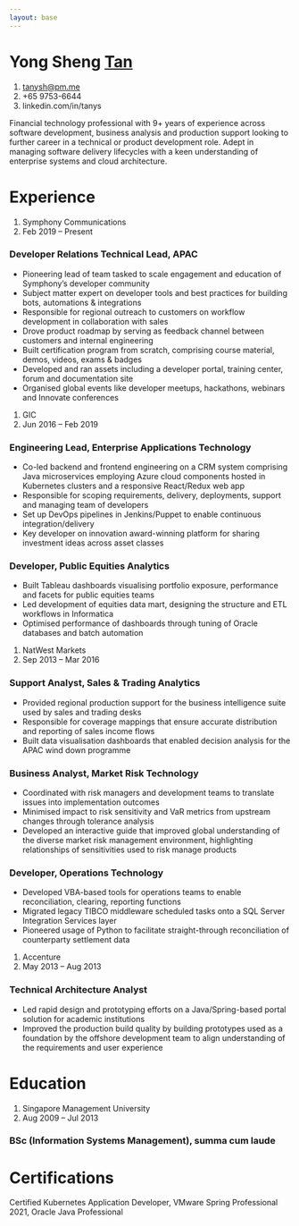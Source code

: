 ```yaml
---
layout: base
---
```


# Yong Sheng <u>Tan</u>
1. <i class="fa-solid fa-envelope"></i> tanysh@pm.me
2. <i class="fa-solid fa-mobile-screen"></i> +65 9753-6644
3. <i class="fa-brands fa-linkedin"></i> linkedin.com/in/tanys

Financial technology professional with 9+ years of experience across software development,
business analysis and production support looking to further career in a technical or product
development role. Adept in managing software delivery lifecycles with a keen understanding of
enterprise systems and cloud architecture.

# Experience
1. Symphony Communications
2. Feb 2019 – Present

### Developer Relations Technical Lead, APAC
* Pioneering lead of team tasked to scale engagement and education of Symphony’s developer community
* Subject matter expert on developer tools and best practices for building bots, automations & integrations
* Responsible for regional outreach to customers on workflow development in collaboration with sales
* Drove product roadmap by serving as feedback channel between customers and internal engineering
* Built certification program from scratch, comprising course material, demos, videos, exams & badges
* Developed and ran assets including a developer portal, training center, forum and documentation site
* Organised global events like developer meetups, hackathons, webinars and Innovate conferences

1. GIC
2. Jun 2016 – Feb 2019

### Engineering Lead, Enterprise Applications Technology
* Co-led backend and frontend engineering on a CRM system comprising Java microservices employing
Azure cloud components hosted in Kubernetes clusters and a responsive React/Redux web app
*  Responsible for scoping requirements, delivery, deployments, support and managing team of developers
*  Set up DevOps pipelines in Jenkins/Puppet to enable continuous integration/delivery
* Key developer on innovation award-winning platform for sharing investment ideas across asset classes

### Developer, Public Equities Analytics
* Built Tableau dashboards visualising portfolio exposure, performance and facets for public equities teams
* Led development of equities data mart, designing the structure and ETL workflows in Informatica
* Optimised performance of dashboards through tuning of Oracle databases and batch automation

1. NatWest Markets
2. Sep 2013 – Mar 2016

### Support Analyst, Sales & Trading Analytics
* Provided regional production support for the business intelligence suite used by sales and trading desks
* Responsible for coverage mappings that ensure accurate distribution and reporting of sales income flows
* Built data visualisation dashboards that enabled decision analysis for the APAC wind down programme

### Business Analyst, Market Risk Technology
* Coordinated with risk managers and development teams to translate issues into implementation outcomes
* Minimised impact to risk sensitivity and VaR metrics from upstream changes through tolerance analysis
* Developed an interactive guide that improved global understanding of the diverse market risk
management environment, highlighting relationships of sensitivities used to risk manage products

### Developer, Operations Technology
* Developed VBA-based tools for operations teams to enable reconciliation, clearing, reporting functions
* Migrated legacy TIBCO middleware scheduled tasks onto a SQL Server Integration Services layer
* Pioneered usage of Python to facilitate straight-through reconciliation of counterparty settlement data

1. Accenture
2. May 2013 – Aug 2013

### Technical Architecture Analyst
* Led rapid design and prototyping efforts on a Java/Spring-based portal solution for academic institutions
* Improved the production build quality by building prototypes used as a foundation by the offshore
development team to align understanding of the requirements and user experience

# Education
1. Singapore Management University
2. Aug 2009 – Jul 2013

### BSc (Information Systems Management), summa cum laude

# Certifications
Certified Kubernetes Application Developer, VMware Spring Professional 2021, Oracle Java Professional
